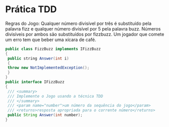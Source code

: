 

# Prática TDD

Regras do Jogo: Qualquer número divisível por três é substituído pela palavra fizz e
qualquer número divisível por 5 pela palavra buzz. Números divisíveis por ambos são
substituídos por fizzbuzz. Um jogador que comete um erro tem que beber uma xícara de
café. 

```java
public class FizzBuzz implements IFizzBuzz
{
 public string Answer(int i)
 {
 throw new NotImplementedException();
 }
}
public interface IFizzBuzz
{
 /// <summary>
 /// Implemente o Jogo usando a técnica TDD
 /// </summary>
 /// <param name="number">um número da sequência do jogo</param>
 /// <returns>resposta apropriada para o corrente número</returns>
 public String Answer(int number);
}
